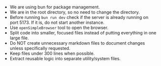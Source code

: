 - We are using bun for package management.
- We are in the root directory, so no need to change the directory.
- Before running `bun run dev` check if the server is already running on port 5173. If it is, do not start another instance.
- Use `openSimpleBrowser` tool to open the browser.
- Split code into smaller, focused files instead of putting everything in one large file.
- Do NOT create unnecessary markdown files to document changes unless specifically requested.
- Keep files under 300 lines when possible.
- Extract reusable logic into separate utility/system files.

